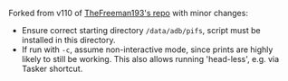 Forked from v110 of [TheFreeman193's repo](https://github.com/TheFreeman193/PIFS) with minor changes:

- Ensure correct starting directory `/data/adb/pifs`, script must be installed in this directory.
- If run with `-c`, assume non-interactive mode, since prints are highly likely to still be working. This also allows running 'head-less', e.g. via Tasker shortcut.

